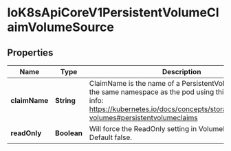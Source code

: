 
# IoK8sApiCoreV1PersistentVolumeClaimVolumeSource

## Properties
Name | Type | Description | Notes
------------ | ------------- | ------------- | -------------
**claimName** | **String** | ClaimName is the name of a PersistentVolumeClaim in the same namespace as the pod using this volume. More info: https://kubernetes.io/docs/concepts/storage/persistent-volumes#persistentvolumeclaims | 
**readOnly** | **Boolean** | Will force the ReadOnly setting in VolumeMounts. Default false. |  [optional]



